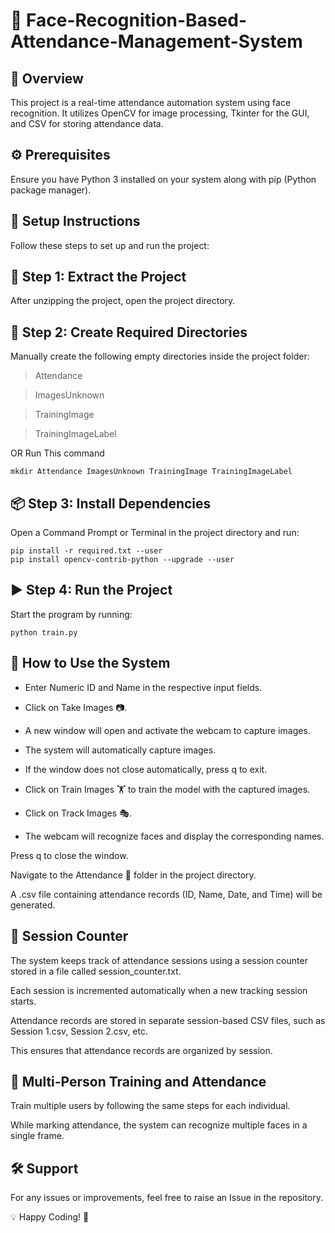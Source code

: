 # 📸 Face-Recognition-Based-Attendance-Management-System

## 📝 Overview

This project is a real-time attendance automation system using face recognition. It utilizes OpenCV for image processing, Tkinter for the GUI, and CSV for storing attendance data.

## ⚙️ Prerequisites

Ensure you have Python 3 installed on your system along with pip (Python package manager).

## 🚀 Setup Instructions

Follow these steps to set up and run the project:

## 📂 Step 1: Extract the Project

After unzipping the project, open the project directory.

## 📁 Step 2: Create Required Directories

Manually create the following empty directories inside the project folder:

  >Attendance

  >ImagesUnknown

  >TrainingImage

  >TrainingImageLabel

OR Run This command

```mkdir Attendance ImagesUnknown TrainingImage TrainingImageLabel```

## 📦 Step 3: Install Dependencies

Open a Command Prompt or Terminal in the project directory and run:

```shell
pip install -r required.txt --user 
pip install opencv-contrib-python --upgrade --user
```

## ▶️ Step 4: Run the Project

Start the program by running:
```shell
python train.py
```
## 🎯 How to Use the System

- Enter Numeric ID and Name in the respective input fields.

- Click on Take Images 📷.

- A new window will open and activate the webcam to capture images.

- The system will automatically capture images.

- If the window does not close automatically, press q to exit.

- Click on Train Images 🏋️ to train the model with the captured images.

- Click on Track Images 🎭.

- The webcam will recognize faces and display the corresponding names.

Press q to close the window.

Navigate to the Attendance 📁 folder in the project directory.

A .csv file containing attendance records (ID, Name, Date, and Time) will be generated.

## 🔢 Session Counter

The system keeps track of attendance sessions using a session counter stored in a file called session_counter.txt.

Each session is incremented automatically when a new tracking session starts.

Attendance records are stored in separate session-based CSV files, such as Session 1.csv, Session 2.csv, etc.

This ensures that attendance records are organized by session.

## 👥 Multi-Person Training and Attendance

Train multiple users by following the same steps for each individual.

While marking attendance, the system can recognize multiple faces in a single frame.

## 🛠️ Support

For any issues or improvements, feel free to raise an Issue in the repository.

💡 Happy Coding! 🚀
